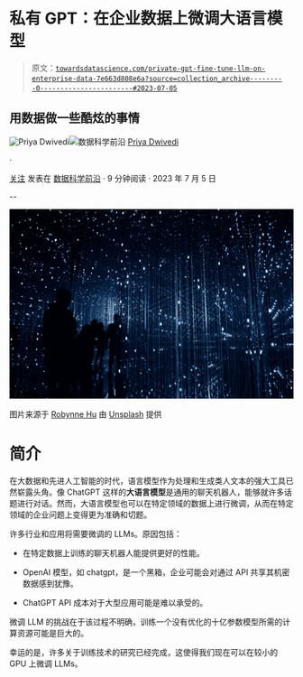 # 私有 GPT：在企业数据上微调大语言模型

> 原文：[`towardsdatascience.com/private-gpt-fine-tune-llm-on-enterprise-data-7e663d808e6a?source=collection_archive---------0-----------------------#2023-07-05`](https://towardsdatascience.com/private-gpt-fine-tune-llm-on-enterprise-data-7e663d808e6a?source=collection_archive---------0-----------------------#2023-07-05)

## 用数据做一些酷炫的事情

[](https://priya-dwivedi.medium.com/?source=post_page-----7e663d808e6a--------------------------------)![Priya Dwivedi](https://priya-dwivedi.medium.com/?source=post_page-----7e663d808e6a--------------------------------)[](https://towardsdatascience.com/?source=post_page-----7e663d808e6a--------------------------------)![数据科学前沿](https://towardsdatascience.com/?source=post_page-----7e663d808e6a--------------------------------) [Priya Dwivedi](https://priya-dwivedi.medium.com/?source=post_page-----7e663d808e6a--------------------------------)

·

[关注](https://medium.com/m/signin?actionUrl=https%3A%2F%2Fmedium.com%2F_%2Fsubscribe%2Fuser%2Fb040ce924438&operation=register&redirect=https%3A%2F%2Ftowardsdatascience.com%2Fprivate-gpt-fine-tune-llm-on-enterprise-data-7e663d808e6a&user=Priya+Dwivedi&userId=b040ce924438&source=post_page-b040ce924438----7e663d808e6a---------------------post_header-----------) 发表在 [数据科学前沿](https://towardsdatascience.com/?source=post_page-----7e663d808e6a--------------------------------) · 9 分钟阅读 · 2023 年 7 月 5 日[](https://medium.com/m/signin?actionUrl=https%3A%2F%2Fmedium.com%2F_%2Fvote%2Ftowards-data-science%2F7e663d808e6a&operation=register&redirect=https%3A%2F%2Ftowardsdatascience.com%2Fprivate-gpt-fine-tune-llm-on-enterprise-data-7e663d808e6a&user=Priya+Dwivedi&userId=b040ce924438&source=-----7e663d808e6a---------------------clap_footer-----------)

--

[](https://medium.com/m/signin?actionUrl=https%3A%2F%2Fmedium.com%2F_%2Fbookmark%2Fp%2F7e663d808e6a&operation=register&redirect=https%3A%2F%2Ftowardsdatascience.com%2Fprivate-gpt-fine-tune-llm-on-enterprise-data-7e663d808e6a&source=-----7e663d808e6a---------------------bookmark_footer-----------)![](img/b1c22ad1ee60a9ba1c68c1dc31d44dc6.png)

图片来源于 [Robynne Hu](https://unsplash.com/@robynnexy?utm_source=unsplash&utm_medium=referral&utm_content=creditCopyText) 由 [Unsplash](https://unsplash.com/s/photos/technology?utm_source=unsplash&utm_medium=referral&utm_content=creditCopyText) 提供

# **简介**

在大数据和先进人工智能的时代，语言模型作为处理和生成类人文本的强大工具已然崭露头角。像 ChatGPT 这样的**大语言模型**是通用的聊天机器人，能够就许多话题进行对话。然而，大语言模型也可以在特定领域的数据上进行微调，从而在特定领域的企业问题上变得更为准确和切题。

许多行业和应用将需要微调的 LLMs。原因包括：

+   在特定数据上训练的聊天机器人能提供更好的性能。

+   OpenAI 模型，如 chatgpt，是一个黑箱，企业可能会对通过 API 共享其机密数据感到犹豫。

+   ChatGPT API 成本对于大型应用可能是难以承受的。

微调 LLM 的挑战在于该过程不明确，训练一个没有优化的十亿参数模型所需的计算资源可能是巨大的。

幸运的是，许多关于训练技术的研究已经完成，这使得我们现在可以在较小的 GPU 上微调 LLMs。
